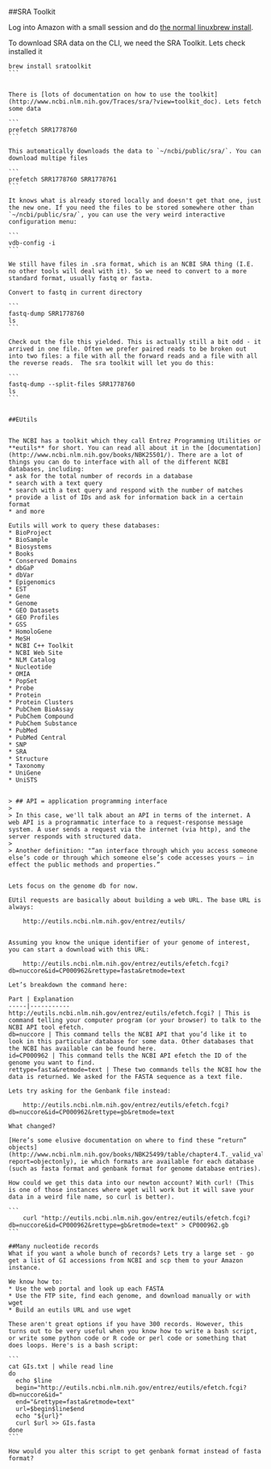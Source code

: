 ##SRA Toolkit

Log into Amazon with a small session and do [the normal linuxbrew install](http://angus.readthedocs.io/en/2016/linuxbrew_install.html).

To download SRA data on the CLI, we need the SRA Toolkit. Lets check installed it

````
brew install sratoolkit
```


There is [lots of documentation on how to use the toolkit](http://www.ncbi.nlm.nih.gov/Traces/sra/?view=toolkit_doc). Lets fetch some data

```
prefetch SRR1778760
```

This automatically downloads the data to `~/ncbi/public/sra/`. You can download multipe files

```
prefetch SRR1778760 SRR1778761
```

It knows what is already stored locally and doesn't get that one, just the new one. If you need the files to be stored somewhere other than `~/ncbi/public/sra/`, you can use the very weird interactive configuration menu:

```
vdb-config -i
```

We still have files in .sra format, which is an NCBI SRA thing (I.E. no other tools will deal with it). So we need to convert to a more standard format, usually fastq or fasta.

Convert to fastq in current directory 

```
fastq-dump SRR1778760
ls
```

Check out the file this yielded. This is actually still a bit odd - it arrived in one file. Often we prefer paired reads to be broken out into two files: a file with all the forward reads and a file with all the reverse reads.  The sra toolkit will let you do this:

```
fastq-dump --split-files SRR1778760
ls
```


##EUtils


The NCBI has a toolkit which they call Entrez Programming Utilities or **eutils** for short. You can read all about it in the [documentation](http://www.ncbi.nlm.nih.gov/books/NBK25501/). There are a lot of things you can do to interface with all of the different NCBI databases, including:
* ask for the total number of records in a database
* search with a text query
* search with a text query and respond with the number of matches
* provide a list of IDs and ask for information back in a certain format
* and more

Eutils will work to query these databases:
* BioProject
* BioSample
* Biosystems
* Books
* Conserved Domains
* dbGaP
* dbVar
* Epigenomics
* EST
* Gene
* Genome
* GEO Datasets
* GEO Profiles
* GSS
* HomoloGene
* MeSH
* NCBI C++ Toolkit
* NCBI Web Site
* NLM Catalog
* Nucleotide
* OMIA
* PopSet
* Probe
* Protein
* Protein Clusters
* PubChem BioAssay
* PubChem Compound
* PubChem Substance
* PubMed
* PubMed Central
* SNP
* SRA
* Structure
* Taxonomy
* UniGene
* UniSTS


> ## API = application programming interface
>
> In this case, we'll talk about an API in terms of the internet. A web API is a programmatic interface to a request-response message system. A user sends a request via the internet (via http), and the server responds with structured data. 
>
> Another definition: "“an interface through which you access someone else’s code or through which someone else’s code accesses yours – in effect the public methods and properties.”


Lets focus on the genome db for now. 

EUtil requests are basically about building a web URL. The base URL is always:

	http://eutils.ncbi.nlm.nih.gov/entrez/eutils/


Assuming you know the unique identifier of your genome of interest, you can start a download with this URL:

	http://eutils.ncbi.nlm.nih.gov/entrez/eutils/efetch.fcgi?db=nuccore&id=CP000962&rettype=fasta&retmode=text

Let’s breakdown the command here:

Part | Explanation
-----|-----------
http://eutils.ncbi.nlm.nih.gov/entrez/eutils/efetch.fcgi? | This is command telling your computer program (or your browser) to talk to the NCBI API tool efetch.
db=nuccore | This command tells the NCBI API that you’d like it to look in this particular database for some data. Other databases that the NCBI has available can be found here.
id=CP000962 | This command tells the NCBI API efetch the ID of the genome you want to find.
rettype=fasta&retmode=text | These two commands tells the NCBI how the data is returned. We asked for the FASTA sequence as a text file.

Lets try asking for the Genbank file instead:

	http://eutils.ncbi.nlm.nih.gov/entrez/eutils/efetch.fcgi?db=nuccore&id=CP000962&rettype=gb&retmode=text

What changed?

[Here’s some elusive documentation on where to find these “return” objects](http://www.ncbi.nlm.nih.gov/books/NBK25499/table/chapter4.T._valid_values_of__retmode_and/?report=objectonly), ie which formats are available for each database (such as fasta format and genbank format for genome database entries).

How could we get this data into our newton account? With curl! (This is one of those instances where wget will work but it will save your data in a weird file name, so curl is better).

```
	curl "http://eutils.ncbi.nlm.nih.gov/entrez/eutils/efetch.fcgi?db=nuccore&id=CP000962&rettype=gb&retmode=text" > CP000962.gb
```
	
##Many nucleotide records
What if you want a whole bunch of records? Lets try a large set - go get a list of GI accessions from NCBI and scp them to your Amazon instance.

We know how to:
* Use the web portal and look up each FASTA
* Use the FTP site, find each genome, and download manually or with wget
* Build an eutils URL and use wget

These aren't great options if you have 300 records. However, this turns out to be very useful when you know how to write a bash script, or write some python code or R code or perl code or something that does loops. Here's is a bash script:

```
cat GIs.txt | while read line
do
  echo $line
  begin="http://eutils.ncbi.nlm.nih.gov/entrez/eutils/efetch.fcgi?db=nuccore&id="
  end="&rettype=fasta&retmode=text"
  url=$begin$line$end
  echo "${url}"
  curl $url >> GIs.fasta
done 
```

How would you alter this script to get genbank format instead of fasta format?

